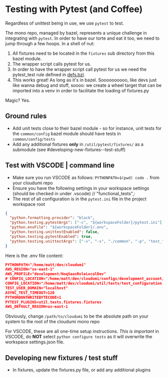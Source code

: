 # Testing with Pytest (and Coffee)

Regardless of unittest being in use, we use `pytest` to test.

The mono repo, managed by bazel, represents a unique challenge in integrating with `pytest`. In order to have our torte and eat it too, we need to jump through a few hoops. In a shell of nut:

1. All fixtures need to be located in the `fixtures` sub directory from this bazel module.
2. The wrapper script calls pytest for us.
3. In order to have the wrapper script call pytest for us we need the pytest_test rule defined in [defs.bzl](defs.bzl).
4. This works great! As long as it's in bazel. Soooooooooo, like devs just like wanna debug and stuff, soooo: we create a wheel target that can be imported into a venv in order to facilitate the loading of fixtures.py

Magic? Yes.

## Ground rules

- Add unit tests close to their bazel module - so for instance, unit tests for the `common/config` bazel module should have tests in `common/config/tests`
- Add any additional fixtures **only** in `/util/pytest/fixtures/` as a submodule (see #developing-new-fixtures--test-stuff)

## Test with VSCODE | command line

- Make sure you run VSCODE as follows: `PYTHONPATH=$(pwd) code .` from your cloudumi repo
- Ensure you have the following settings in your workspace settings (should be checked in under .vscode) // "functional_tests",:
- The rest of all configuration is in the `pytest.ini` file in the project workspace root

```json
{
  "python.formatting.provider": "black",
  "python.testing.pytestArgs": ["-c", "${workspaceFolder}/pytest.ini"],
  "python.envFile": "${workspaceFolder}/.env",
  "python.testing.unittestEnabled": false,
  "python.testing.pytestEnabled": true,
  "python.testing.unittestArgs": ["-v", "-s", "./common", "-p", "test_*.py"]
}
```

Here is the .env file content:

```json
PYTHONPATH="/home/matt/dev/cloudumi"
AWS_REGION="us-east-1"
AWS_PROFILE="development/NoqSaasRoleLocalDev"
# CONFIG_LOCATION="/home/matt/dev/cloudumi/configs/development_account/saas_development.yaml"  -- Use this for functional tests
CONFIG_LOCATION="/home/matt/dev/cloudumi/util/tests/test_configuration.yaml"
TEST_USER_DOMAIN="localhost"
ASYNC_TEST_TIMEOUT=120
PYTHONDONTWRITEBYTECODE=1
PYTEST_PLUGINS=util.tests.fixtures.fixtures
AWS_DEFAULT_REGION=us-east-1
```

Obviously, change `/path/to/cloudumi` to be the absolute path on your system to the root of the cloudumi mono repo

For VSCODE, these are all one-time setup instructions. _This is important_ in VSCODE, do **NOT** select `python configure tests` as it will overwrite the workspace settings.json file.

## Developing new fixtures / test stuff

- In fixtures, update the fixtures.py file, or add any additional plugins
